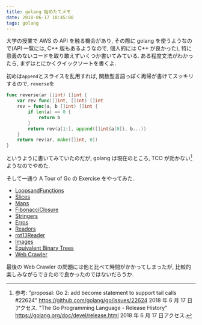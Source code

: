 ```yaml
---
title: golang 始めたてメモ
date: 2018-06-17 10:45:00
tags: golang
---
```


大学の授業で AWS の API を触る機会があり, その際に golang を使うようなので(API 一覧には, C++ 版もあるようなので, 個人的には C++ が良かった), 特に意義のないコードを取り敢えずいくつか書いてみている.
ある程度文法がわかったら, まずはとにかくクイックソートを書くよ.

<script src="https://gist.github.com/falgon/fe1ebde33f0da774e3030bfa4e8eb941.js?file=qsort.go" type="text/javascript"></script>

初めは`append`とスライスを乱用すれば, 関数型言語っぽく再帰が書けてスッキリするので, `reverse`を
```go
func reverse(ar []int) []int {
    var rev func([]int, []int) []int
    rev = func(a, b []int) []int {
        if len(a) == 0 {
            return b
        }
        return rev(a[1:], append([]int{a[0]}, b...))
    }
    return rev(ar, make([]int, 0))
}
```
というように書いてみていたのだが, golang は現在のところ, TCO が効かない[^1]ようなのでやめた. 

そして一通り A Tour of Go の Exercise をやってみた.

<div class="p-3">
<ul class="nav nav-tabs">
  <li class="nav-item active">
    <a href="#tab1" class="nav-link active" data-toggle="tab">LoopsandFunctions</a>
  </li>
  <li class="nav-item">
    <a href="#tab2" class="nav-link" data-toggle="tab">Slices</a>
  </li>
  <li class="nav-item">
    <a href="#tab3" class="nav-link" data-toggle="tab">Maps</a>
  </li>
  <li class="nav-item">
    <a href="#tab4" class="nav-link" data-toggle="tab">FibonacciClosure</a>
  </li>
  <li class="nav-item">
    <a href="#tab5" class="nav-link" data-toggle="tab">Stringers</a>
  </li>
  <li class="nav-item">
    <a href="#tab6" class="nav-link" data-toggle="tab">Erros</a>
  </li>
  <li class="nav-item">
    <a href="#tab7" class="nav-link" data-toggle="tab">Readors</a>
  </li>
  <li class="nav-item">
    <a href="#tab8" class="nav-link" data-toggle="tab">rot13Reader</a>
  </li>
  <li class="nav-item">
    <a href="#tab9" class="nav-link" data-toggle="tab">Images</a>
  </li>
  <li class="nav-item">
    <a href="#tab10" class="nav-link" data-toggle="tab">Equivalent Binary Trees</a>
  </li>
  <li class="nav-item">
    <a href="#tab11" class="nav-link" data-toggle="tab">Web Crawler</a>
  </li>
</ul>
</div>

<div class="tab-content">
  <div id="tab1" class="tab-pane active">
    <script src="https://gist.github.com/falgon/fe1ebde33f0da774e3030bfa4e8eb941.js?file=LoopsandFunctions.go" type="text/javascript"></script>
  </div>
  <div id="tab2" class="tab-pane">
    <script src="https://gist.github.com/falgon/fe1ebde33f0da774e3030bfa4e8eb941.js?file=Slices.go" type="text/javascript"></script>
  </div>
  <div id="tab3" class="tab-pane">
    <script src="https://gist.github.com/falgon/fe1ebde33f0da774e3030bfa4e8eb941.js?file=Maps.go" type="text/javascript"></script>
  </div>
  <div id="tab4" class="tab-pane">
    <script src="https://gist.github.com/falgon/fe1ebde33f0da774e3030bfa4e8eb941.js?file=FibonacciClosure.go" type="text/javascript"></script>
  </div>
  <div id="tab5" class="tab-pane">
    <script src="https://gist.github.com/falgon/fe1ebde33f0da774e3030bfa4e8eb941.js?file=Stringers.go" type="text/javascript"></script>
  </div>
  <div id="tab6" class="tab-pane">
    <script src="https://gist.github.com/falgon/fe1ebde33f0da774e3030bfa4e8eb941.js?file=Erros.go" type="text/javascript"></script>
  </div>
  <div id="tab7" class="tab-pane">
    <script src="https://gist.github.com/falgon/fe1ebde33f0da774e3030bfa4e8eb941.js?file=Readers.go" type="text/javascript"></script>
  </div>
  <div id="tab8" class="tab-pane">
    <script src="https://gist.github.com/falgon/fe1ebde33f0da774e3030bfa4e8eb941.js?file=rot13Reader.go" type="text/javascript"></script>
  </div>
  <div id="tab9" class="tab-pane">
    <script src="https://gist.github.com/falgon/fe1ebde33f0da774e3030bfa4e8eb941.js?file=Images.go" type="text/javascript"></script>
  </div>
  <div id="tab10" class="tab-pane">
    <script src="https://gist.github.com/falgon/fe1ebde33f0da774e3030bfa4e8eb941.js?file=EquivalentBinaryTrees.go" type="text/javascript"></script>
  </div>
  <div id="tab11" class="tab-pane">
    <script src="https://gist.github.com/falgon/fe1ebde33f0da774e3030bfa4e8eb941.js?file=WebCrawler.go" type="text/javascript"></script>
  </div>
</div>

最後の Web Crawler の問題には他と比べて時間がかかってしまったが, 比較的楽しみながらできたので良かったのではないだろうか.


[^1]: 参考: "proposal: Go 2: add become statement to support tail calls #22624" <https://github.com/golang/go/issues/22624> 2018 年 6 月 17 日アクセス. "The Go Programming Language - Release History" <https://golang.org/doc/devel/release.html> 2018 年 6 月 17 日アクセス.
